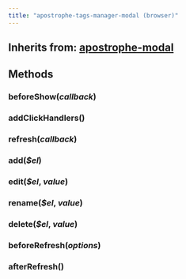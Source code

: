 ```yaml
---
title: "apostrophe-tags-manager-modal (browser)"
---
```

## Inherits from: [apostrophe-modal](../apostrophe-modal/browser-apostrophe-modal.html)

## Methods
### beforeShow(*callback*)

### addClickHandlers()

### refresh(*callback*)

### add(*$el*)

### edit(*$el*, *value*)

### rename(*$el*, *value*)

### delete(*$el*, *value*)

### beforeRefresh(*options*)

### afterRefresh()

